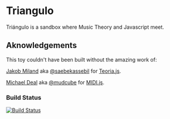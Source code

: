 # Triangulo #

Triángulo is a sandbox where Music Theory and Javascript meet.

## Aknowledgements ##

This toy couldn't have been built without the amazing work of:

[Jakob Miland](http://saebekassebil.me/) aka [@saebekassebil](https://github.com/saebekassebil) for [Teoria.js](https://github.com/saebekassebil/teoria).

[Michael Deal](http://mudcu.be/) aka [@mudcube](https://github.com/mudcube) for [MIDI.js](https://github.com/mudcube/MIDI.js).

### Build Status ###

[![Build Status](https://travis-ci.org/fmquaglia/triangulo.svg?branch=master)](https://travis-ci.org/fmquaglia/triangulo)